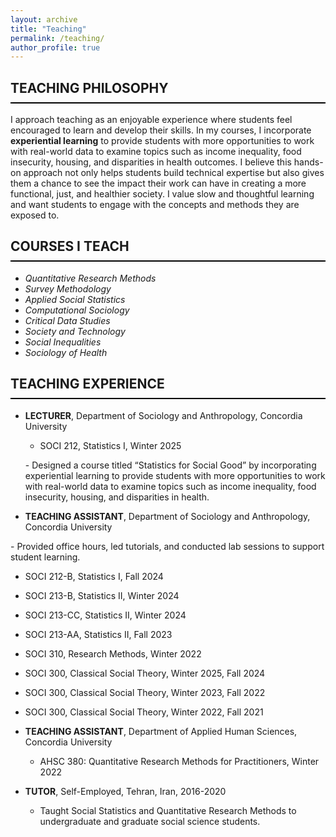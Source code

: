 ```yaml
---
layout: archive
title: "Teaching"
permalink: /teaching/
author_profile: true
---
```

<style>
  h2 {
    border-bottom: 2px solid black;
    font-weight: bold;
    padding-bottom: 10px; /* Space between text and the line */
  }
</style>

## TEACHING PHILOSOPHY

I approach teaching as an enjoyable experience where students feel encouraged to learn and develop their skills. In my courses, I incorporate **experiential learning** to provide students with more opportunities to work with real-world data to examine topics such as income inequality, food insecurity, housing, and disparities in health outcomes. I believe this hands-on approach not only helps students build technical expertise but also gives them a chance to see the impact their work can have in creating a more functional, just, and healthier society. I value slow and thoughtful learning and want students to engage with the concepts and methods they are exposed to.

## COURSES I TEACH  

* *Quantitative Research Methods*  
* *Survey Methodology*  
* *Applied Social Statistics*  
* *Computational Sociology*
* *Critical Data Studies*
* *Society and Technology*
* *Social Inequalities*  
* *Sociology of Health*


## TEACHING EXPERIENCE

- **LECTURER**, Department of Sociology and Anthropology, Concordia University  
  - SOCI 212, Statistics I, Winter 2025  

  \- Designed a course titled “Statistics for Social Good” by incorporating experiential learning to provide students with more opportunities to work with real-world data to examine topics such as income inequality, food insecurity, housing, and disparities in health.

 - **TEACHING ASSISTANT**, Department of Sociology and Anthropology, Concordia University  

  \- Provided office hours, led tutorials, and conducted lab sessions to support student learning.
  
  - SOCI 212\-B, Statistics I, Fall 2024
  - SOCI 213\-B, Statistics II, Winter 2024
  - SOCI 213\-CC, Statistics II, Winter 2024
  - SOCI 213\-AA, Statistics II, Fall 2023 
  - SOCI 310, Research Methods, Winter 2022  
  - SOCI 300, Classical Social Theory, Winter 2025, Fall 2024  
  - SOCI 300, Classical Social Theory, Winter 2023, Fall 2022  
  - SOCI 300, Classical Social Theory, Winter 2022, Fall 2021  

- **TEACHING ASSISTANT**, Department of Applied Human Sciences, Concordia University  
  
  - AHSC 380: Quantitative Research Methods for Practitioners, Winter 2022

- **TUTOR**, Self-Employed, Tehran, Iran, 2016-2020  
  
   - Taught Social Statistics and Quantitative Research Methods to undergraduate and graduate social science students.
